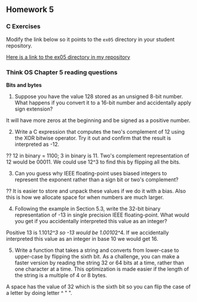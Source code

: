 ## Homework 5

### C Exercises

Modify the link below so it points to the `ex05` directory in your
student repository.

[Here is a link to the ex05 directory in my repository](https://github.com/vickymmcd/ExercisesInC/tree/master/exercises/ex05)

### Think OS Chapter 5 reading questions

**Bits and bytes**

1) Suppose you have the value 128 stored as an unsigned 8-bit number.  What happens if you convert
it to a 16-bit number and accidentally apply sign extension?

It will have more zeros at the beginning and be signed as a positive number.

2) Write a C expression that computes the two's complement of 12 using the XOR bitwise operator.
Try it out and confirm that the result is interpreted as -12.

?? 12 in binary = 1100; 3 in binary is 11. Two's complement representation of 12 would be 00011.
We could use 12^3 to find this by flipping all the bits.

3) Can you guess why IEEE floating-point uses biased integers to represent the exponent rather than a
sign bit or two's complement?

?? It is easier to store and unpack these values if we do it with a bias. Also this is how we allocate
space for when numbers are much larger.

4) Following the example in Section 5.3, write the 32-bit binary representation of -13 in single precision
IEEE floating-point.  What would you get if you accidentally interpreted this value as an integer?

Positive 13 is 1.101*2^3 so -13 would be 1.0010*2^4. If we accidentally interpreted this value as an integer in
base 10 we would get 16.

5) Write a function that takes a string and converts from lower-case to upper-case by flipping the sixth bit.
As a challenge, you can make a faster version by reading the string 32 or 64 bits at a time, rather than one
character at a time.  This optimization is made easier if the length of the string is a multiple of 4 or 8 bytes.

A space has the value of 32 which is the sixth bit so you can flip the case of a letter by doing letter ^ " ".
